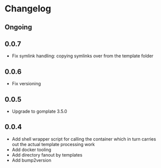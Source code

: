 # Changelog

## Ongoing


## 0.0.7

* Fix symlink handling: copying symlinks over from the template folder

## 0.0.6

* Fix versioning

## 0.0.5

* Upgrade to gomplate 3.5.0

## 0.0.4

* Add shell wrapper script for calling the container which in turn carries out
  the actual template processing work
* Add docker tooling
* Add directory fanout by templates
* Add bump2version

